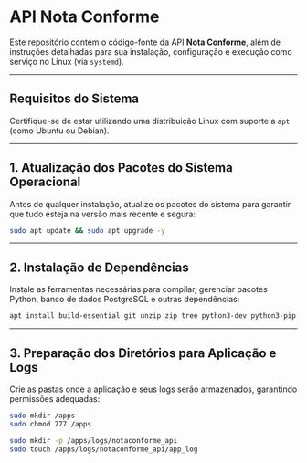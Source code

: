 # API Nota Conforme

Este repositório contém o código-fonte da API **Nota Conforme**, além de instruções detalhadas para sua instalação, configuração e execução como serviço no Linux (via `systemd`).

---

## Requisitos do Sistema

Certifique-se de estar utilizando uma distribuição Linux com suporte a `apt` (como Ubuntu ou Debian).

---

## 1. Atualização dos Pacotes do Sistema Operacional

Antes de qualquer instalação, atualize os pacotes do sistema para garantir que tudo esteja na versão mais recente e segura:

```bash
sudo apt update && sudo apt upgrade -y
```

---

## 2. Instalação de Dependências

Instale as ferramentas necessárias para compilar, gerenciar pacotes Python, banco de dados PostgreSQL e outras dependências:

```bash
apt install build-essential git unzip zip tree python3-dev python3-pip python3-venv postgresql postgresql-contrib -y
```

---

## 3. Preparação dos Diretórios para Aplicação e Logs

Crie as pastas onde a aplicação e seus logs serão armazenados, garantindo permissões adequadas:

```bash
sudo mkdir /apps
sudo chmod 777 /apps

sudo mkdir -p /apps/logs/notaconforme_api
sudo touch /apps/logs/notaconforme_api/app_log
```
